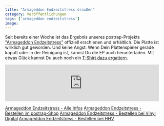 ```yaml
---
title: "Armageddon Endzeitstress draußen"
category: Veröffentlichungen
tags: ['armageddon endzeitstress']
image: 
---
```


Seit bereits einer Woche ist das Ergebnis unseres postrap-Projekts ["Armageddon Endzeitstress"](http://postrap.de/releases/armageddon-endzeitstress/) offiziell erschienen und erhältlich. Die Platte ist wirklich gut geworden. Und keine Angst: Wenn Dein Plattenspieler gerade kaputt oder in der Reinigung ist, kannst Du die EP auch herunterladen. Mit etwas Glück kannst Du auch noch ein [T-Shirt dazu ergattern](http://postrap.de/produkt/armageddon-endzeitstress-12-ep-und-shirt/).  
<iframe style="border: 0; width: 100%; height: 120px;" src="http://bandcamp.com/EmbeddedPlayer/album=753919040/size=large/bgcol=ffffff/linkcol=ab4229/tracklist=false/artwork=none/transparent=true/" seamless></iframe>
  
[Armageddon Endzeitstress - Alle Infos](http://postrap.de/releases/armageddon-endzeitstress/)
[Armageddon Endzeitstress - Bestellen im postrap-Shop](http://postrap.de/produkt/armageddon-endzeitstress-12-ep-und-shirt/)
[Armageddon Endzeitstress - Bestellen bei Vinyl Digital](http://www.vinyl-digital.com/Electronic/Armageddon-Endzeitstress.html/)
[Armageddon Endzeitstress - Bestellen bei HHV](http://www.hhv.de/shop/de/artikel/armageddon-endzeitstress-armageddon-endzeitstress-356226)